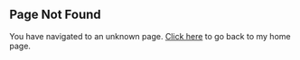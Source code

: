 Page Not Found
--------------

You have navigated to an unknown page. [Click here](/) to go back to my home page.